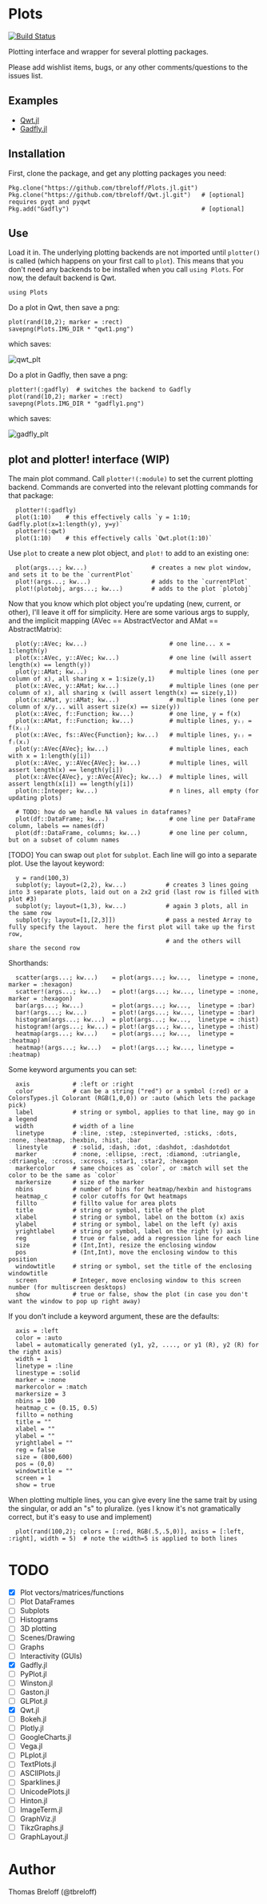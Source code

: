 # Plots

[![Build Status](https://travis-ci.org/tbreloff/Plots.jl.svg?branch=master)](https://travis-ci.org/tbreloff/Plots.jl)

Plotting interface and wrapper for several plotting packages.

Please add wishlist items, bugs, or any other comments/questions to the issues list.

## Examples

- [Qwt.jl](docs/qwt_examples.md)
- [Gadfly.jl](docs/gadfly_examples.md)

## Installation

First, clone the package, and get any plotting packages you need:

```
Pkg.clone("https://github.com/tbreloff/Plots.jl.git")
Pkg.clone("https://github.com/tbreloff/Qwt.jl.git")   # [optional] requires pyqt and pyqwt
Pkg.add("Gadfly")                                     # [optional]
```

## Use

Load it in.  The underlying plotting backends are not imported until `plotter()` is called (which happens
on your first call to `plot`).  This means that you don't need any backends to be installed when you call `using Plots`.
For now, the default backend is Qwt.

```
using Plots
```

Do a plot in Qwt, then save a png:

```
plot(rand(10,2); marker = :rect)
savepng(Plots.IMG_DIR * "qwt1.png")
```

which saves:

![qwt_plt](img/qwt1.png)


Do a plot in Gadfly, then save a png:

```
plotter!(:gadfly)  # switches the backend to Gadfly
plot(rand(10,2); marker = :rect)
savepng(Plots.IMG_DIR * "gadfly1.png")
```

which saves:

![gadfly_plt](img/gadfly1.png)



## plot and plotter! interface (WIP)

The main plot command.  Call `plotter!(:module)` to set the current plotting backend.
Commands are converted into the relevant plotting commands for that package:

```
  plotter!(:gadfly)
  plot(1:10)    # this effectively calls `y = 1:10; Gadfly.plot(x=1:length(y), y=y)`
  plotter!(:qwt)
  plot(1:10)    # this effectively calls `Qwt.plot(1:10)`
```

Use `plot` to create a new plot object, and `plot!` to add to an existing one:

```
  plot(args...; kw...)                  # creates a new plot window, and sets it to be the `currentPlot`
  plot!(args...; kw...)                 # adds to the `currentPlot`
  plot!(plotobj, args...; kw...)        # adds to the plot `plotobj`
```

Now that you know which plot object you're updating (new, current, or other), I'll leave it off for simplicity.
Here are some various args to supply, and the implicit mapping (AVec == AbstractVector and AMat == AbstractMatrix):

```
  plot(y::AVec; kw...)                       # one line... x = 1:length(y)
  plot(x::AVec, y::AVec; kw...)              # one line (will assert length(x) == length(y))
  plot(y::AMat; kw...)                       # multiple lines (one per column of x), all sharing x = 1:size(y,1)
  plot(x::AVec, y::AMat; kw...)              # multiple lines (one per column of x), all sharing x (will assert length(x) == size(y,1))
  plot(x::AMat, y::AMat; kw...)              # multiple lines (one per column of x/y... will assert size(x) == size(y))
  plot(x::AVec, f::Function; kw...)          # one line, y = f(x)
  plot(x::AMat, f::Function; kw...)          # multiple lines, yᵢⱼ = f(xᵢⱼ)
  plot(x::AVec, fs::AVec{Function}; kw...)   # multiple lines, yᵢⱼ = fⱼ(xᵢ)
  plot(y::AVec{AVec}; kw...)                 # multiple lines, each with x = 1:length(y[i])
  plot(x::AVec, y::AVec{AVec}; kw...)        # multiple lines, will assert length(x) == length(y[i])
  plot(x::AVec{AVec}, y::AVec{AVec}; kw...)  # multiple lines, will assert length(x[i]) == length(y[i])
  plot(n::Integer; kw...)                    # n lines, all empty (for updating plots)

  # TODO: how do we handle NA values in dataframes?
  plot(df::DataFrame; kw...)                 # one line per DataFrame column, labels == names(df)
  plot(df::DataFrame, columns; kw...)        # one line per column, but on a subset of column names
```

[TODO] You can swap out `plot` for `subplot`.  Each line will go into a separate plot.  Use the layout keyword:

```
  y = rand(100,3)
  subplot(y; layout=(2,2), kw...)           # creates 3 lines going into 3 separate plots, laid out on a 2x2 grid (last row is filled with plot #3)
  subplot(y; layout=(1,3), kw...)           # again 3 plots, all in the same row
  subplot(y; layout=[1,[2,3]])              # pass a nested Array to fully specify the layout.  here the first plot will take up the first row, 
                                            # and the others will share the second row
```

Shorthands:

```
  scatter(args...; kw...)    = plot(args...; kw...,  linetype = :none, marker = :hexagon)
  scatter!(args...; kw...)   = plot!(args...; kw..., linetype = :none, marker = :hexagon)
  bar(args...; kw...)        = plot(args...; kw...,  linetype = :bar)
  bar!(args...; kw...)       = plot!(args...; kw..., linetype = :bar)
  histogram(args...; kw...)  = plot(args...; kw...,  linetype = :hist)
  histogram!(args...; kw...) = plot!(args...; kw..., linetype = :hist)
  heatmap(args...; kw...)    = plot(args...; kw...,  linetype = :heatmap)
  heatmap!(args...; kw...)   = plot!(args...; kw..., linetype = :heatmap)
```

Some keyword arguments you can set:

```
  axis            # :left or :right
  color           # can be a string ("red") or a symbol (:red) or a ColorsTypes.jl Colorant (RGB(1,0,0)) or :auto (which lets the package pick)
  label           # string or symbol, applies to that line, may go in a legend
  width           # width of a line
  linetype        # :line, :step, :stepinverted, :sticks, :dots, :none, :heatmap, :hexbin, :hist, :bar
  linestyle       # :solid, :dash, :dot, :dashdot, :dashdotdot
  marker          # :none, :ellipse, :rect, :diamond, :utriangle, :dtriangle, :cross, :xcross, :star1, :star2, :hexagon
  markercolor     # same choices as `color`, or :match will set the color to be the same as `color`
  markersize      # size of the marker
  nbins           # number of bins for heatmap/hexbin and histograms
  heatmap_c       # color cutoffs for Qwt heatmaps
  fillto          # fillto value for area plots
  title           # string or symbol, title of the plot
  xlabel          # string or symbol, label on the bottom (x) axis
  ylabel          # string or symbol, label on the left (y) axis
  yrightlabel     # string or symbol, label on the right (y) axis
  reg             # true or false, add a regression line for each line
  size            # (Int,Int), resize the enclosing window
  pos             # (Int,Int), move the enclosing window to this position
  windowtitle     # string or symbol, set the title of the enclosing windowtitle
  screen          # Integer, move enclosing window to this screen number (for multiscreen desktops)
  show            # true or false, show the plot (in case you don't want the window to pop up right away)
```

If you don't include a keyword argument, these are the defaults:
  
```
  axis = :left
  color = :auto
  label = automatically generated (y1, y2, ...., or y1 (R), y2 (R) for the right axis)
  width = 1
  linetype = :line
  linestype = :solid
  marker = :none
  markercolor = :match
  markersize = 3
  nbins = 100
  heatmap_c = (0.15, 0.5)
  fillto = nothing
  title = ""
  xlabel = ""
  ylabel = ""
  yrightlabel = ""
  reg = false
  size = (800,600)
  pos = (0,0)
  windowtitle = ""
  screen = 1
  show = true
```

When plotting multiple lines, you can give every line the same trait by using the singular, or add an "s" to pluralize.
  (yes I know it's not gramatically correct, but it's easy to use and implement)

```
  plot(rand(100,2); colors = [:red, RGB(.5,.5,0)], axiss = [:left, :right], width = 5)  # note the width=5 is applied to both lines
```

# TODO

- [x] Plot vectors/matrices/functions
- [ ] Plot DataFrames
- [ ] Subplots
- [ ] Histograms
- [ ] 3D plotting
- [ ] Scenes/Drawing
- [ ] Graphs
- [ ] Interactivity (GUIs)
- [x] Gadfly.jl
- [ ] PyPlot.jl
- [ ] Winston.jl
- [ ] Gaston.jl
- [ ] GLPlot.jl
- [x] Qwt.jl
- [ ] Bokeh.jl
- [ ] Plotly.jl
- [ ] GoogleCharts.jl
- [ ] Vega.jl
- [ ] PLplot.jl
- [ ] TextPlots.jl
- [ ] ASCIIPlots.jl
- [ ] Sparklines.jl
- [ ] UnicodePlots.jl
- [ ] Hinton.jl
- [ ] ImageTerm.jl
- [ ] GraphViz.jl
- [ ] TikzGraphs.jl
- [ ] GraphLayout.jl

# Author

Thomas Breloff (@tbreloff)


